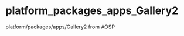 platform_packages_apps_Gallery2
===============================

platform/packages/apps/Gallery2 from AOSP

